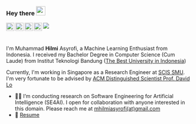 ### Hey there <img src="https://media.giphy.com/media/hvRJCLFzcasrR4ia7z/giphy.gif" width="25px">

<a href="https://www.linkedin.com/in/mhilmiasyrofi/">
  <img align="left" alt="Hilmi's LinkedIn" height="22px" src="https://raw.githubusercontent.com/peterthehan/peterthehan/master/assets/linkedin.svg" />
</a>
<a href="https://www.kaggle.com/mhilmiasyrofi">
  <img align="left" alt="Hilmi's Kaggle" height="22px" src="https://upload.wikimedia.org/wikipedia/commons/7/7c/Kaggle_logo.png" />
</a>
<a href="https://leetcode.com/mhilmiasyrofi/">
  <img align="left" alt="Hilmi's Leetcode" height="22px" src="https://upload.wikimedia.org/wikipedia/commons/0/0a/LeetCode_Logo_black_with_text.svg" />
</a>
<a href="https://scholar.google.com/citations?hl=en&view_op=list_works&authuser=2&gmla=AJsN-F4Sfw6QJIi5qh9umDrtLZdfTW4Jo6VvnEvyMLWModTtV0qe4SI4Teu2HhgapxsX508kxYxjBWU7ISMK7CtWIS73wxN9yArryRCRj1cRLrH9Cy-17gs&user=BrkfL7UAAAAJ">
  <img align="left" alt="Hilmi's Google Scholar" height="22px" src="https://upload.wikimedia.org/wikipedia/commons/2/28/Google_Scholar_logo.png" />
</a>

![](https://visitor-badge.glitch.me/badge?page_id=mhilmiasyrofi.mhilmiasyrofi)

<br />

I'm Muhammad **Hilmi** Asyrofi, a Machine Learning Enthusiast from Indonesia. I received my Bachelor Degree in Computer Science (Cum Laude) from Institut Teknologi Bandung ([The Best University in Indonesia](https://www.timeshighereducation.com/world-university-rankings/2021/subject-ranking/computer-science#!/page/0/length/25/locations/ID/sort_by/rank/sort_order/asc/cols/stats))

Currently, I'm working in Singapore as a Research Engineer at [SCIS SMU](https://scis.smu.edu.sg). I'm very fortunate to be advised by [ACM Distinguished Scientist Prof. David Lo](http://www.mysmu.edu/faculty/davidlo/) 


- :man_technologist: I’m conducting research on Software Engineering for Artificial Intelligence (SE4AI). I open for collaboration with anyone interested in this domain. Please reach me at [mhilmiasyrofi(at)gmail.com](mailto:mhilmiasyrofi@gmail.com)
- 📝 [Resume](https://mhilmiasyrofi.github.io/files/Resume.pdf)
